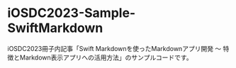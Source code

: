 # iOSDC2023-Sample-SwiftMarkdown
iOSDC2023冊子内記事「Swift Markdownを使ったMarkdownアプリ開発 〜 特徴とMarkdown表示アプリへの活用方法」のサンプルコードです。
